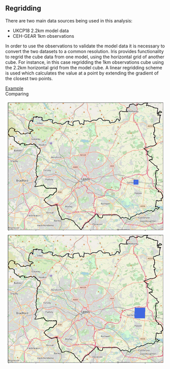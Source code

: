 ## Regridding

There are two main data sources being used in this analysis:
* UKCP18 2.2km model data
* CEH-GEAR 1km observations

In order to use the observations to validate the model data it is necessary to convert the two datasets to a common resolution.
Iris provides functionality to regrid the cube data from one model, using the horizontal grid of another cube. For instance, in this case regridding the 1km observations cube using the 2.2km horizontal grid from the model cube. A linear regridding scheme is used which calculates the value at a point by extending the gradient of the closest two points.

<ins> Example </ins>  
Comparing

<p float="left">
  <img src="Figs/rf_cube2.png" width="500" />
  <img src="Figs/rg_cube.png" width="500" /> 
</p>

